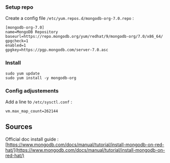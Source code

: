 ### Setup repo 
Create a config file `/etc/yum.repos.d/mongodb-org-7.0.repo` :
```
[mongodb-org-7.0]
name=MongoDB Repository
baseurl=https://repo.mongodb.org/yum/redhat/9/mongodb-org/7.0/x86_64/
gpgcheck=1
enabled=1
gpgkey=https://pgp.mongodb.com/server-7.0.asc
```

### Install
```
sudo yum update
sudo yum install -y mongodb-org
```

### Config adjustements
Add a line to `/etc/sysctl.conf` :
```
vm.max_map_count=262144 
```


## Sources
Official doc install guide : [https://www.mongodb.com/docs/manual/tutorial/install-mongodb-on-red-hat/](https://www.mongodb.com/docs/manual/tutorial/install-mongodb-on-red-hat/)
